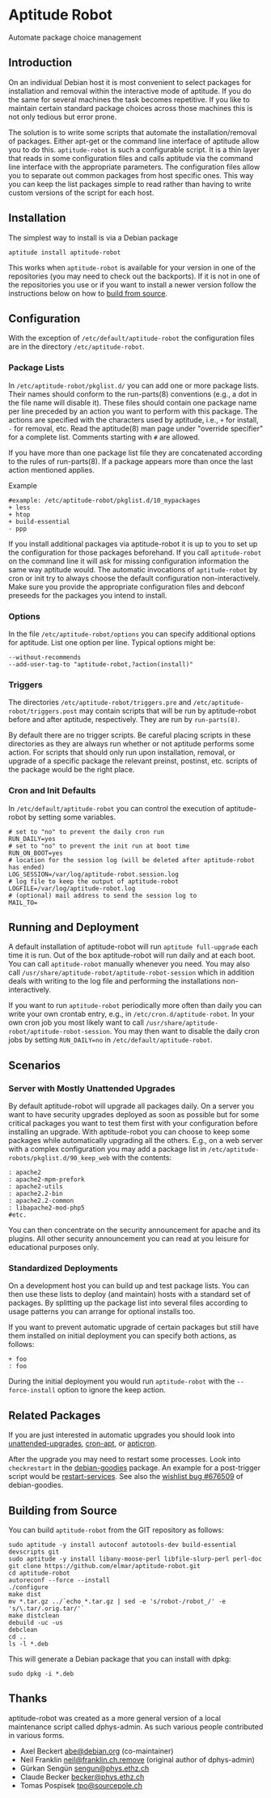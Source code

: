 Aptitude Robot
==============

Automate package choice management

## Introduction

On an individual Debian host it is most convenient to select packages for
installation and removal within the interactive mode of aptitude.  If you do
the same for several machines the task becomes repetitive.  If you like to
maintain certain standard package choices across those machines this is not
only tedious but error prone.

The solution is to write some scripts that automate the installation/removal of
packages.  Either apt-get or the command line interface of aptitude allow you
to do this.  `aptitude-robot` is such a configurable script.  It is a thin
layer that reads in some configuration files and calls aptitude via the command
line interface with the appropriate parameters.  The configuration files allow
you to separate out common packages from host specific ones.  This way you can
keep the list packages simple to read rather than having to write custom
versions of the script for each host.

## Installation

The simplest way to install is via a Debian package

    aptitude install aptitude-robot

This works when `aptitude-robot` is available for your version in one of the
repositories (you may need to check out the backports).  If it is not in one of
the repositories you use or if you want to install a newer version follow the
instructions below on how to [build from source](#building-from-source).

## Configuration

With the exception of `/etc/default/aptitude-robot` the configuration files are
in the directory `/etc/aptitude-robot`.

### Package Lists

In `/etc/aptitude-robot/pkglist.d/` you can add one or more package lists.
Their names should conform to the run-parts(8) conventions (e.g., a dot in the
file name will disable it).  These files should contain one package name per
line preceded by an action you want to perform with this package.  The actions
are specified with the characters used by aptitude, i.e., `+` for install, `-`
for removal, etc.  Read the aptitude(8) man page under "override specifier" for
a complete list.  Comments starting with `#` are allowed.

If you have more than one package list file they are concatenated according to
the rules of run-parts(8).  If a package appears more than once the last action
mentioned applies.

Example

    #example: /etc/aptitude-robot/pkglist.d/10_mypackages
    + less
    + htop
    + build-essential
    - ppp

If you install additional packages via aptitude-robot it is up to you to set up
the configuration for those packages beforehand.  If you call `aptitude-robot`
on the command line it will ask for missing configuration information the same
way aptitude would.  The automatic invocations of `aptitude-robot` by cron or
init try to always choose the default configuration non-interactively.  Make
sure you provide the appropriate configuration files and debconf preseeds for
the packages you intend to install.

### Options

In the file `/etc/aptitude-robot/options` you can specify additional options
for aptitude.  List one option per line.  Typical options might be:

    --without-recommends
    --add-user-tag-to "aptitude-robot,?action(install)"

### Triggers

The directories `/etc/aptitude-robot/triggers.pre` and
`/etc/aptitude-robot/triggers.post` may contain scripts that will be run by
aptitude-robot before and after aptitude, respectively.  They are run by
`run-parts(8)`.

By default there are no trigger scripts.  Be careful placing scripts in these
directories as they are always run whether or not aptitude performs some
action.  For scripts that should only run upon installation, removal, or
upgrade of a specific package the relevant preinst, postinst, etc. scripts of
the package would be the right place.

### Cron and Init Defaults

In `/etc/default/aptitude-robot` you can control the execution of
aptitude-robot by setting some variables.

    # set to "no" to prevent the daily cron run
    RUN_DAILY=yes
    # set to "no" to prevent the init run at boot time
    RUN_ON_BOOT=yes
    # location for the session log (will be deleted after aptitude-robot has ended)
    LOG_SESSION=/var/log/aptitude-robot.session.log
    # log file to keep the output of aptitude-robot
    LOGFILE=/var/log/aptitude-robot.log
    # (optional) mail address to send the session log to
    MAIL_TO=

## Running and Deployment

A default installation of aptitude-robot will run `aptitude full-upgrade` each
time it is run.  Out of the box aptitude-robot will run daily and at each boot.
You can call `aptitude-robot` manually whenever you need.  You may also call
`/usr/share/aptitude-robot/aptitude-robot-session` which in addition deals with
writing to the log file and performing the installations non-interactively.

If you want to run `aptitude-robot` periodically more often than daily you can
write your own crontab entry, e.g., in `/etc/cron.d/aptitude-robot`.  In your
own cron job you most likely want to call
`/usr/share/aptitude-robot/aptitude-robot-session`.  You may then want to
disable the daily cron jobs by setting `RUN_DAILY=no` in
`/etc/default/aptitude-robot`.

## Scenarios

### Server with Mostly Unattended Upgrades

By default aptitude-robot will upgrade all packages daily.  On a server you
want to have security upgrades deployed as soon as possible but for some
critical packages you want to test them first with your configuration before
installing an upgrade.  With aptitude-robot you can choose to keep some
packages while automatically upgrading all the others.  E.g., on a web server
with a complex configuration you may add a package list in
`/etc/aptitude-robots/pkglist.d/90_keep_web` with the contents:

    : apache2
    : apache2-mpm-prefork
    : apache2-utils
    : apache2.2-bin
    : apache2.2-common
    : libapache2-mod-php5
    #etc.

You can then concentrate on the security announcement for apache and its
plugins.  All other security announcement you can read at you leisure for
educational purposes only.

### Standardized Deployments

On a development host you can build up and test package lists.  You can then
use these lists to deploy (and maintain) hosts with a standard set of packages.
By splitting up the package list into several files according to usage patterns
you can arrange for optional installs too.

If you want to prevent automatic upgrade of certain packages but still have
them installed on initial deployment you can specify both actions, as follows:

    + foo
    : foo

During the initial deployment you would run `aptitude-robot` with the
`--force-install` option to ignore the keep action.

## Related Packages

If you are just interested in automatic upgrades you should look into
[unattended-upgrades](http://packages.debian.org/unattended-upgrades),
[cron-apt](http://packages.debian.org/cron-apt), or
[apticron](http://packages.debian.org/apticron).

After the upgrade you may need to restart some processes.  Look into
`checkrestart` in the
[debian-goodies](http://packages.debian.org/sid/debian-goodies) package.  An
example for a post-trigger script would be
[restart-services](https://github.com/tpo/debian-goodies/blob/master/restart-services).
See also the [wishlist bug #676509](http://bugs.debian.org/cgi-bin/bugreport.cgi?bug=676509) of
debian-goodies.

## Building from Source

You can build `aptitude-robot` from the GIT repository as follows:

    sudo aptitude -y install autoconf autotools-dev build-essential devscripts git
    sudo aptitude -y install libany-moose-perl libfile-slurp-perl perl-doc
    git clone https://github.com/elmar/aptitude-robot.git
    cd aptitude-robot
    autoreconf --force --install
    ./configure
    make dist
    mv *.tar.gz ../`echo *.tar.gz | sed -e 's/robot-/robot_/' -e 's/\.tar/.orig.tar/'`
    make distclean
    debuild -uc -us
    debclean
    cd ..
    ls -l *.deb

This will generate a Debian package that you can install with dpkg:

    sudo dpkg -i *.deb

## Thanks

aptitude-robot was created as a more general version of a local maintenance
script called dphys-admin.  As such various people contributed in various
forms.

- Axel Beckert <abe@debian.org> (co-maintainer)
- Neil Franklin <neil@franklin.ch.remove> (original author of dphys-admin)
- Gürkan Sengün <sengun@phys.ethz.ch>
- Claude Becker <becker@phys.ethz.ch>
- Tomas Pospisek <tpo@sourcepole.ch>
